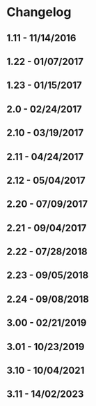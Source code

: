 # Changelog

## 1.11  - 11/14/2016
## 1.22  - 01/07/2017
## 1.23  - 01/15/2017
## 2.0   - 02/24/2017
## 2.10  - 03/19/2017
## 2.11  - 04/24/2017
## 2.12  - 05/04/2017
## 2.20  - 07/09/2017
## 2.21  - 09/04/2017
## 2.22  - 07/28/2018
## 2.23  - 09/05/2018
## 2.24  - 09/08/2018
## 3.00  - 02/21/2019
## 3.01  - 10/23/2019
## 3.10  - 10/04/2021
## 3.11  - 14/02/2023